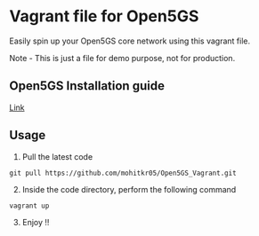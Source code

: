 # Vagrant file for Open5GS

Easily spin up your Open5GS core network using this vagrant file.

Note - This is just a file for demo purpose, not for production.



## Open5GS Installation guide

[Link](https://open5gs.org/open5gs/docs/guide/01-quickstart/)


## Usage

1. Pull the latest code

`git pull https://github.com/mohitkr05/Open5GS_Vagrant.git`

2. Inside the code directory, perform the following command 

`vagrant up` 

3. Enjoy !!

